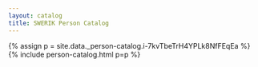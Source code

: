 ```yaml
---
layout: catalog
title: SWERIK Person Catalog
---
```

{% assign p = site.data._person-catalog.i-7kvTbeTrH4YPLk8NfFEqEa %}
{% include person-catalog.html p=p %}

